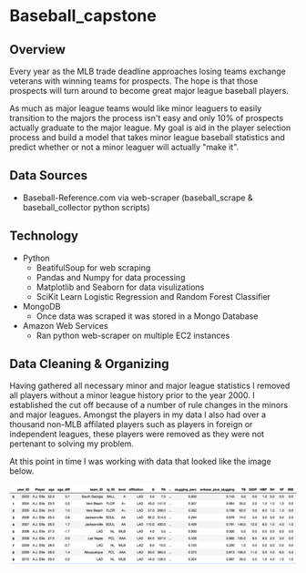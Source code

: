 # Baseball_capstone

Overview
---
Every year as the MLB trade deadline approaches losing teams exchange veterans with winning teams for prospects. The hope is that those prospects will turn around to become great major league baseball players. 

As much as major league teams would like minor leaguers to easily transition to the majors the process isn't easy and only 10% of prospects actually graduate to the major league. My goal is aid in the player selection process and build a model that takes minor league baseball statistics and predict whether or not a minor leaguer will actually "make it".

Data Sources
---
* Baseball-Reference.com via web-scraper (baseball_scrape & baseball_collector python scripts) 

Technology 
---
* Python 
  - BeatifulSoup for web scraping 
  - Pandas and Numpy for data processing
  - Matplotlib and Seaborn for data visulizations
  - SciKit Learn Logistic Regression and Random Forest Classifier
* MongoDB
  - Once data was scraped it was stored in a Mongo Database
* Amazon Web Services
  - Ran python web-scraper on multiple EC2 instances 
  
Data Cleaning & Organizing
---
Having gathered all necessary minor and major league statistics I removed all players without a minor league history prior to the year 2000. I established the cut off because of a number of rule changes in the minors and major leagues. Amongst the players in my data I also had over a thousand non-MLB affilated players such as players in foreign or independent leagues, these players were removed as they were not pertenant to solving my problem. 

At this point in time I was working with data that looked like the image below. 

![App Architecture](https://github.com/csankat92/Baseball_capstone/blob/master/images/Screen%20Shot%202017-10-23%20at%209.13.54%20AM.png)



  
 

